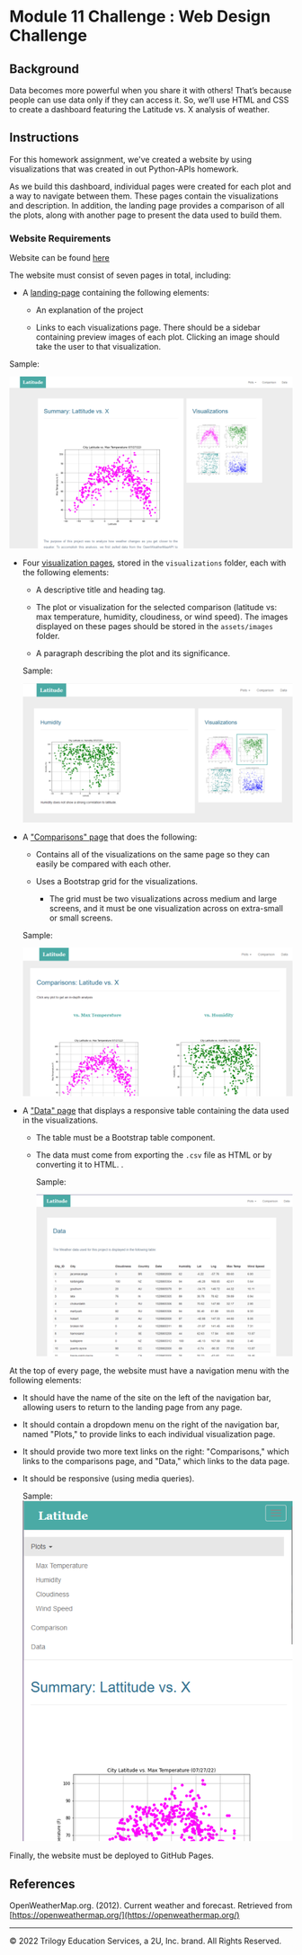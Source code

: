 # Module 11 Challenge : Web Design Challenge 

## Background

Data becomes more powerful when you share it with others! That’s because people can use  data only if they can access it. So, we’ll use HTML and CSS to create a dashboard featuring the Latitude vs. X analysis of weather.

## Instructions 

For this homework assignment, we've created a website by using visualizations that was created in out Python-APIs homework.

As we build this dashboard, individual pages were created for each plot and a way to navigate between them. These pages  contain the visualizations and description. In addition, the landing page provides a comparison of all the plots, along with another page to present the data used to build them.

### Website Requirements

Website can be found [here](https://vedranagatech.github.io/Web-Design-Challenge/index.html)

The website must consist of seven pages in total, including:

* A [landing-page](https://vedranagatech.github.io/Web-Design-Challenge/index.html) containing the following elements:

  * An explanation of the project

  * Links to each visualizations page. There should be a sidebar containing preview images of each plot. Clicking an image should take the user to that visualization.

Sample:

![landingpage](/assets/images/Landing.png)


* Four [visualization pages](https://vedranagatech.github.io/Web-Design-Challenge/visualizations/wind.html), stored in the `visualizations` folder, each with the following elements:

  * A descriptive title and heading tag.

  * The plot or visualization for the selected comparison (latitude vs: max temperature, humidity, cloudiness, or wind speed). The images displayed on these pages should be stored in the `assets/images` folder.

  * A paragraph describing the plot and its significance.

  Sample:

  ![ctemppage](/assets/images/temp.png)

* A ["Comparisons" page](https://vedranagatech.github.io/Web-Design-Challenge/comparison.html) that does the following:

  * Contains all of the visualizations on the same page so they can easily be compared with each other.

  * Uses a Bootstrap grid for the visualizations.

    * The grid must be two visualizations across medium and large screens, and it must be one visualization across on extra-small or small screens.

  Sample:

  ![comppage](/assets/images/cmp.png)


* A ["Data" page](https://vedranagatech.github.io/Web-Design-Challenge/data.html) that displays a responsive table containing the data used in the visualizations.

  * The table must be a Bootstrap table component.
  * The data must come from exporting the `.csv` file as HTML or by converting it to HTML. .

    Sample:
    
    ![data](/assets/images/data.png)


At the top of every page, the website must have a navigation menu with the following elements:

* It should have the name of the site on the left of the navigation bar, allowing users to return to the landing page from any page.
* It should contain a dropdown menu on the right of the navigation bar, named "Plots," to provide links to each individual visualization page.
* It should provide two more text links on the right: "Comparisons," which links to the comparisons page, and "Data," which links to the data page.
* It should be responsive (using media queries). 


    Sample:
    ![menu](/assets/images/menu.png)

  
Finally, the website must be deployed to GitHub Pages.


## References

OpenWeatherMap.org. (2012). Сurrent weather and forecast. Retrieved from [https://openweathermap.org/](https://openweathermap.org/)

- - -

© 2022 Trilogy Education Services, a 2U, Inc. brand. All Rights Reserved.

